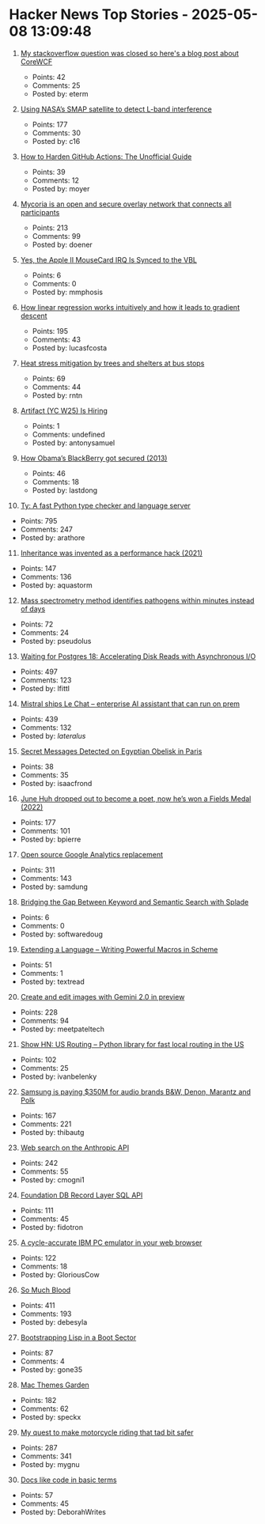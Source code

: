 # Hacker News Top Stories - 2025-05-08 13:09:48

1. [My stackoverflow question was closed so here's a blog post about CoreWCF](https://richardcocks.github.io/2025-05-08-CoreWCF.html)
   - Points: 42
   - Comments: 25
   - Posted by: eterm

2. [Using NASA’s SMAP satellite to detect L-band interference](https://radioandnukes.substack.com/p/how-dare-you-transmit-at-14-ghz)
   - Points: 177
   - Comments: 30
   - Posted by: c16

3. [How to Harden GitHub Actions: The Unofficial Guide](https://www.wiz.io/blog/github-actions-security-guide)
   - Points: 39
   - Comments: 12
   - Posted by: moyer

4. [Mycoria is an open and secure overlay network that connects all participants](https://mycoria.org/)
   - Points: 213
   - Comments: 99
   - Posted by: doener

5. [Yes, the Apple II MouseCard IRQ Is Synced to the VBL](https://www.colino.net/wordpress/en/archives/2025/05/08/yes-the-apple-ii-mousecard-irq-is-synced-to-the-vbl/)
   - Points: 6
   - Comments: 0
   - Posted by: mmphosis

6. [How linear regression works intuitively and how it leads to gradient descent](https://briefer.cloud/blog/posts/least-squares/)
   - Points: 195
   - Comments: 43
   - Posted by: lucasfcosta

7. [Heat stress mitigation by trees and shelters at bus stops](https://www.sciencedirect.com/science/article/pii/S136192092500063X)
   - Points: 69
   - Comments: 44
   - Posted by: rntn

8. [Artifact (YC W25) Is Hiring](https://www.ycombinator.com/companies/artifact-2/jobs/8j2BXI0-forward-deployed-software-engineer)
   - Points: 1
   - Comments: undefined
   - Posted by: antonysamuel

9. [How Obama’s BlackBerry got secured (2013)](https://www.electrospaces.net/2013/04/how-obamas-blackberry-got-secured.html)
   - Points: 46
   - Comments: 18
   - Posted by: lastdong

10. [Ty: A fast Python type checker and language server](https://github.com/astral-sh/ty)
   - Points: 795
   - Comments: 247
   - Posted by: arathore

11. [Inheritance was invented as a performance hack (2021)](https://catern.com/inheritance.html)
   - Points: 147
   - Comments: 136
   - Posted by: aquastorm

12. [Mass spectrometry method identifies pathogens within minutes instead of days](https://phys.org/news/2025-05-mass-spectrometry-method-pathogens-minutes.html)
   - Points: 72
   - Comments: 24
   - Posted by: pseudolus

13. [Waiting for Postgres 18: Accelerating Disk Reads with Asynchronous I/O](https://pganalyze.com/blog/postgres-18-async-io)
   - Points: 497
   - Comments: 123
   - Posted by: lfittl

14. [Mistral ships Le Chat – enterprise AI assistant that can run on prem](https://mistral.ai/news/le-chat-enterprise)
   - Points: 439
   - Comments: 132
   - Posted by: _lateralus_

15. [Secret Messages Detected on Egyptian Obelisk in Paris](https://archaeology.org/news/2025/05/06/secret-messages-detected-on-egyptian-obelisk-in-paris/)
   - Points: 38
   - Comments: 35
   - Posted by: isaacfrond

16. [June Huh dropped out to become a poet, now he’s won a Fields Medal (2022)](https://www.quantamagazine.org/june-huh-high-school-dropout-wins-the-fields-medal-20220705/)
   - Points: 177
   - Comments: 101
   - Posted by: bpierre

17. [Open source Google Analytics replacement](https://github.com/rybbit-io/rybbit)
   - Points: 311
   - Comments: 143
   - Posted by: samdung

18. [Bridging the Gap Between Keyword and Semantic Search with Splade](http://arcturus-labs.com/blog/2024/10/09/bridging-the-gap-between-keyword-and-semantic-search-with-splade/)
   - Points: 6
   - Comments: 0
   - Posted by: softwaredoug

19. [Extending a Language – Writing Powerful Macros in Scheme](https://mnieper.github.io/scheme-macros/README.html)
   - Points: 51
   - Comments: 1
   - Posted by: textread

20. [Create and edit images with Gemini 2.0 in preview](https://developers.googleblog.com/en/generate-images-gemini-2-0-flash-preview/)
   - Points: 228
   - Comments: 94
   - Posted by: meetpateltech

21. [Show HN: US Routing – Python library for fast local routing in the US](https://github.com/ivanbelenky/us-routing)
   - Points: 102
   - Comments: 25
   - Posted by: ivanbelenky

22. [Samsung is paying $350M for audio brands B&W, Denon, Marantz and Polk](https://www.engadget.com/audio/samsung-is-paying-350-million-for-audio-brands-bowers--wilkins-denon-marantz-and-polk-131514754.html)
   - Points: 167
   - Comments: 221
   - Posted by: thibautg

23. [Web search on the Anthropic API](https://www.anthropic.com/news/web-search-api)
   - Points: 242
   - Comments: 55
   - Posted by: cmogni1

24. [Foundation DB Record Layer SQL API](https://foundationdb.github.io/fdb-record-layer/SQL_Reference.html)
   - Points: 111
   - Comments: 45
   - Posted by: fidotron

25. [A cycle-accurate IBM PC emulator in your web browser](https://martypc.net/?mount=fd:0:Area%205150%20(Compo%20Version).img)
   - Points: 122
   - Comments: 18
   - Posted by: GloriousCow

26. [So Much Blood](https://dynomight.net/blood/)
   - Points: 411
   - Comments: 193
   - Posted by: debesyla

27. [Bootstrapping Lisp in a Boot Sector](https://github.com/jart/sectorlisp)
   - Points: 87
   - Comments: 4
   - Posted by: gone35

28. [Mac Themes Garden](https://damien.zone/introducing-mac-themes-garden/)
   - Points: 182
   - Comments: 62
   - Posted by: speckx

29. [My quest to make motorcycle riding that tad bit safer](https://gill.net.in/posts/my-quest-to-make-motorcycle-riding-safer/)
   - Points: 287
   - Comments: 341
   - Posted by: mygnu

30. [Docs like code in basic terms](https://deborahwrites.com/blog/docs-like-code-basic-intro/)
   - Points: 57
   - Comments: 45
   - Posted by: DeborahWrites

